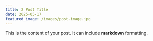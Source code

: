 ```yaml
---
title: 2 Post Title
date: 2025-05-17
featured_image: /images/post-image.jpg
---
```


This is the content of your post. It can include **markdown** formatting.